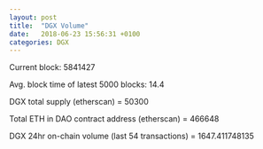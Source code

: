 ```yaml
---
layout: post
title:  "DGX Volume"
date:   2018-06-23 15:56:31 +0100
categories: DGX
---
```





Current block: 5841427

Avg. block time of latest 5000 blocks: 14.4


DGX total supply (etherscan) = 50300

Total ETH in DAO contract address (etherscan) = 466648

DGX 24hr on-chain volume (last 54 transactions) = 1647.411748135

